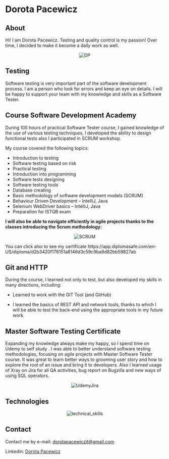 # Dorota Pacewicz

## About
Hi! I am Dorota Pacewicz. 
Testing and quality control is my passion!
Over time, I decided to make it become a daily work as well.
<center>
 
![DP](https://user-images.githubusercontent.com/102432811/161398267-dffb7803-deb4-4272-918d-11c85cbd65e7.jpg)




</center>

## Testing
Software testing is very important part of the software development process.  I am a person who look for errors and keep an eye on details. I will be happy to support your team with my knowledge and skills as a Software Tester.

## Course Software Development Academy
During 105 hours of practical Software Tester course, I gained knowledge of the use of various testing techniques, I developed the ability to design functional tests also I participated in SCRUM workshop.


My course covered the following topics:
* Introduction to testing                 
* Software testing based on risk   
* Practical testing
* Introduction into programming 	
* Software tests designing 
* Software testing tools    
* Database creating
* Basic methodology of software development models (SCRUM)
* Behaviour Driven Development – IntelliJ, Java
* Selenium WebDriver basics – IntelliJ, Java
* Preparation for ISTQB exam 


**I will also be able to navigate efficiently in agile projects thanks to the classes introducing the Scrum methodology:**

<center>

![SCRUM](https://user-images.githubusercontent.com/102432811/161398417-e080a4ce-8e6a-4b6d-be5b-2c9870c27a4b.jpg)


</center>
You can click also to see my certificate 
https://app.diplomasafe.com/en-US/diploma/d2b3420f176151a8146d3c59c9ba9d82bb59827ab

## Git and HTTP

During the course, I learned not only to test, but also developed my skills in many directions, including:

* Learned to work with the GIT Tool (and GitHub)

* I learned the basics of REST API and network tools, thanks to which I will be able to test the back-end using the appropriate tools in my future work.

## Master Software Testing Certificate

Expanding my knowledge always make my happy, so I spend time on Udemy to self study . I was able to better understand software testing methodologies, focusing on agile projects with Master Software Tester course. It was great to learn better ways to grooming user story and how to explore the root of an issue and bring it to developers.
Also I learned usage of Xray on Jira for all QA activities, bug report on Bugzilla and new ways of using SQL operators.

<center>

![UdemyJira](https://user-images.githubusercontent.com/102432811/161144708-ad75a711-25f5-406d-a12c-dd2c31f3df48.jpg)

</center>



## Technologies

<center>

![technical_skills](https://user-images.githubusercontent.com/102432811/161142080-a78a223c-d7b5-4d0c-942c-249992bcc287.jpg)
  

</center>



## Contact

Contact me by e-mail: dorotapacewiczit@gmail.com

Linkedin: [Dorota Pacewicz](http://www.linkedin.com)
